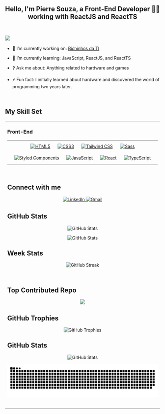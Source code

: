 ## <div align="center" style="font-weight:bold;">Hello, I'm Pierre Souza, a Front-End Developer 👨‍💻 working with ReactJS and ReactTS </div>

<br>

[![](https://visitcount.itsvg.in/api?id=pierresouza&icon=1&color=3)](https://visitcount.itsvg.in)

- 🔭 I’m currently working on: [Bichinhos da TI](https://www.linkedin.com/company/bichinhosdati/)

- 🌱 I’m currently learning: JavaScript, ReactJS, and ReactTS

- ❓ Ask me about: Anything related to hardware and games

- ⚡ Fun fact: I initially learned about hardware and discovered the world of programming two years later.

<br/>

## My Skill Set

<table align="center" border="0" width="100%">
  <tr>
    <td valign="top" width=100%>
      <table border="0" align="center">
        <tr>

### Front-End

  <td align="center">
    <div align="center">  
      <a href="https://en.wikipedia.org/wiki/HTML5" target="_blank"><img style="margin: 10px" src="https://profilinator.rishav.dev/skills-assets/html5-original-wordmark.svg" alt="HTML5" height="50" /></a>  
      <a href="https://www.w3schools.com/css/" target="_blank"><img style="margin: 10px" src="https://profilinator.rishav.dev/skills-assets/css3-original-wordmark.svg" alt="CSS3" height="50" /></a>  
      <a href="https://www.tailwindcss.com/" target="_blank"><img style="margin: 10px" src="https://profilinator.rishav.dev/skills-assets/tailwindcss.svg" alt="Tailwind CSS" height="50" /></a>  
      <a href="https://sass-lang.com/" target="_blank"><img style="margin: 10px" src="https://profilinator.rishav.dev/skills-assets/sass-original.svg" alt="Sass" height="50" /></a>  
      <a href="https://styled-components.com/" target="_blank"><img style="margin: 10px" src="https://profilinator.rishav.dev/skills-assets/styled-components.png" alt="Styled Components" height="50" /></a>  
      <a href="https://www.javascript.com/" target="_blank"><img style="margin: 10px" src="https://profilinator.rishav.dev/skills-assets/javascript-original.svg" alt="JavaScript" height="50" /></a>  
      <a href="https://reactjs.org/" target="_blank"><img style="margin: 10px" src="https://profilinator.rishav.dev/skills-assets/react-original-wordmark.svg" alt="React" height="50" /></a>  
      <a href="https://www.typescriptlang.org/" target="_blank"><img style="margin: 10px" src="https://profilinator.rishav.dev/skills-assets/typescript-original.svg" alt="TypeScript" height="50" /></a>  
    </div>
  </td>
  </tr>
  </table>

<br/>

## Connect with me

<div align="center">

<a href="https://linkedin.com/in/pierre-souza" target="_blank">
<img src="https://img.shields.io/badge/linkedin-%231E77B5.svg?&style=for-the-badge&logo=linkedin&logoColor=white" alt="LinkedIn" style="margin-bottom: 5px;" />
</a>  
<a href="mailto:herouserpierre@gmail.com" target="_blank" style="display:inline">
<img src="https://img.shields.io/badge/Gmail-D14836?style=for-the-badge&logo=gmail&logoColor=white" alt="Gmail" style="margin-bottom: 5px;" />
</a> 
  
</div>

## GitHub Stats

<div align="center">

![GitHub Stats](https://github-readme-stats.vercel.app/api?username=pierresouza&show_icons=true&theme=cityLight&locale=pt-br&include_all_commits=true&count_private=true)

</div>

<div align="center">

![GitHub Stats](https://github-readme-stats.vercel.app/api/top-langs/?username=pierresouza&layout=compact&langs_count=10&theme=white&card_width=460)

</div>

## Week Stats

<div align="center">

![GitHub Streak](https://github-readme-streak-stats.herokuapp.com?user=pierresouza&hide_border=true&date_format=j%20M%5B%20Y%5D&mode=weekly&card_width=460)

</div>

<br/>

## Top Contributed Repo

<div align="center">

![](https://github-contributor-stats.vercel.app/api?username=pierresouza&limit=5&theme=flat&combine_all_yearly_contributions=true)

</div>

## GitHub Trophies

<div align="center">

![GitHub Trophies](https://github-profile-trophy.vercel.app/?username=pierresouza&theme=white&column=3&row=2&margin-w=30&margin-h=20)

</div>

## GitHub Stats
<div align="center">


![GitHub Stats](http://github-profile-summary-cards.vercel.app/api/cards/profile-details?username=pierresouza&theme=2077)
<br>

</div>

<div>

![image](https://raw.githubusercontent.com/platane/snk/output/github-contribution-grid-snake.svg)
</div>
<br>
